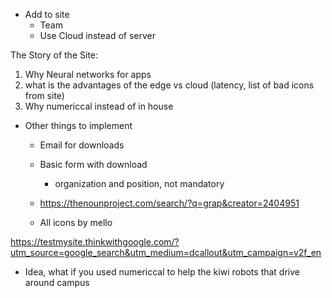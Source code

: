 * Add to site
  * Team
  * Use Cloud instead of server

The Story of the Site:
1. Why Neural networks for apps
2. what is the advantages of the edge vs cloud (latency, list of bad icons from site)
3. Why numericcal instead of in house

* Other things to implement
  * Email for downloads
  * Basic form with download
    * organization and position, not mandatory

  * https://thenounproject.com/search/?q=grap&creator=2404951
  * All icons by mello


https://testmysite.thinkwithgoogle.com/?utm_source=google_search&utm_medium=dcallout&utm_campaign=v2f_en


* Idea, what if you used numericcal to help the kiwi robots that drive around campus
